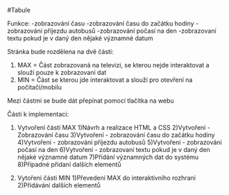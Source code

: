 #Tabule

Funkce:
  -zobrazování času
  -zobrazování času do začátku hodiny
  -zobrazování příjezdu autobusů
  -zobrazování počasí na den
  -zobrazovaní textu pokud je v daný den nějaké významné datum

Stránka bude rozdělena na dvě části:
  1) MAX = Část zobrazovaná na televizi, se kterou nejde interaktovat a slouží pouze k zobrazovaní dat
  2) MIN = Část se kterou jde interaktovat a slouží pro otevření na počítači/mobilu

  Mezi částmi se bude dát přepínat pomocí tlačítka na webu

Části k implementaci:
  1. Vytvoření části MAX
    1)Návrh a realizace HTML a CSS
    2)Vytvoření - Zobrazování času
    3)Vytvoření - zobrazování času do začátku hodiny
    4)Vytvoření - zobrazování příjezdu autobusů
    5)Vytvoření - zobrazování počasí na den
    6)Vytvoření - zobrazovaní textu pokud je v daný den nějaké významné datum
    7)Přidání významných dat do systému
    8)Případné přidaní dalších elementů

  2. Vytoření části MIN
    1)Převedení MAX do interaktivního rozhraní
    2)Přidávání dalších elementů
